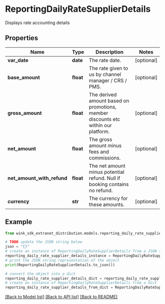 # ReportingDailyRateSupplierDetails

Displays rate accounting details

## Properties

Name | Type | Description | Notes
------------ | ------------- | ------------- | -------------
**var_date** | **date** | The rate date. | [optional] 
**base_amount** | **float** | The rate given to us by channel manager / CRS / PMS. | [optional] 
**gross_amount** | **float** | The derived amount based on promotions, member discounts etc within our platform. | [optional] 
**net_amount** | **float** | The gross amount minus fees and commissions. | [optional] 
**net_amount_with_refund** | **float** | The net amount minus potential refund. Null if booking contains no refund. | [optional] 
**currency** | **str** | The currency for these amounts. | [optional] 

## Example

```python
from wink_sdk_extranet_distribution.models.reporting_daily_rate_supplier_details import ReportingDailyRateSupplierDetails

# TODO update the JSON string below
json = "{}"
# create an instance of ReportingDailyRateSupplierDetails from a JSON string
reporting_daily_rate_supplier_details_instance = ReportingDailyRateSupplierDetails.from_json(json)
# print the JSON string representation of the object
print(ReportingDailyRateSupplierDetails.to_json())

# convert the object into a dict
reporting_daily_rate_supplier_details_dict = reporting_daily_rate_supplier_details_instance.to_dict()
# create an instance of ReportingDailyRateSupplierDetails from a dict
reporting_daily_rate_supplier_details_from_dict = ReportingDailyRateSupplierDetails.from_dict(reporting_daily_rate_supplier_details_dict)
```
[[Back to Model list]](../README.md#documentation-for-models) [[Back to API list]](../README.md#documentation-for-api-endpoints) [[Back to README]](../README.md)


